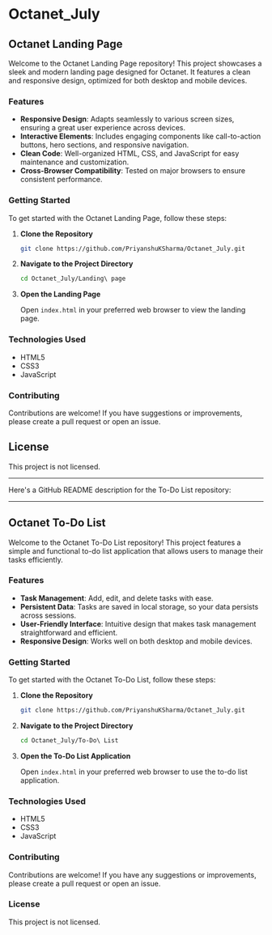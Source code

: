 # Octanet_July
## Octanet Landing Page

Welcome to the Octanet Landing Page repository! This project showcases a sleek and modern landing page designed for Octanet. It features a clean and responsive design, optimized for both desktop and mobile devices.

### Features

- **Responsive Design**: Adapts seamlessly to various screen sizes, ensuring a great user experience across devices.
- **Interactive Elements**: Includes engaging components like call-to-action buttons, hero sections, and responsive navigation.
- **Clean Code**: Well-organized HTML, CSS, and JavaScript for easy maintenance and customization.
- **Cross-Browser Compatibility**: Tested on major browsers to ensure consistent performance.

### Getting Started

To get started with the Octanet Landing Page, follow these steps:

1. **Clone the Repository**

   ```bash
   git clone https://github.com/PriyanshuKSharma/Octanet_July.git
   ```

2. **Navigate to the Project Directory**

   ```bash
   cd Octanet_July/Landing\ page
   ```

3. **Open the Landing Page**

   Open `index.html` in your preferred web browser to view the landing page.

### Technologies Used

- HTML5
- CSS3
- JavaScript

### Contributing

Contributions are welcome! If you have suggestions or improvements, please create a pull request or open an issue.

## License

This project is not licensed.

--------------------------------------------------------------------------------------------------------------------------------------------------------------------

Here's a GitHub README description for the To-Do List repository:

---

## Octanet To-Do List

Welcome to the Octanet To-Do List repository! This project features a simple and functional to-do list application that allows users to manage their tasks efficiently.

### Features

- **Task Management**: Add, edit, and delete tasks with ease.
- **Persistent Data**: Tasks are saved in local storage, so your data persists across sessions.
- **User-Friendly Interface**: Intuitive design that makes task management straightforward and efficient.
- **Responsive Design**: Works well on both desktop and mobile devices.

### Getting Started

To get started with the Octanet To-Do List, follow these steps:

1. **Clone the Repository**

   ```bash
   git clone https://github.com/PriyanshuKSharma/Octanet_July.git
   ```

2. **Navigate to the Project Directory**

   ```bash
   cd Octanet_July/To-Do\ List
   ```

3. **Open the To-Do List Application**

   Open `index.html` in your preferred web browser to use the to-do list application.

### Technologies Used

- HTML5
- CSS3
- JavaScript

### Contributing

Contributions are welcome! If you have any suggestions or improvements, please create a pull request or open an issue.

### License

This project is not licensed.
